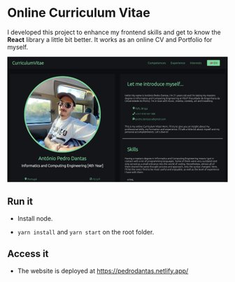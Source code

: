 # Online Curriculum Vitae

I developed this project to enhance my frontend skills and get to know the __React__ library a little bit better.
It works as an online CV and Portfolio for myself.

!["Website PrintScreen"](./resources/website-printscreen.png)

## Run it

* Install node.

* ```yarn install``` and ```yarn start``` on the root folder.

## Access it

* The website is deployed at https://pedrodantas.netlify.app/
